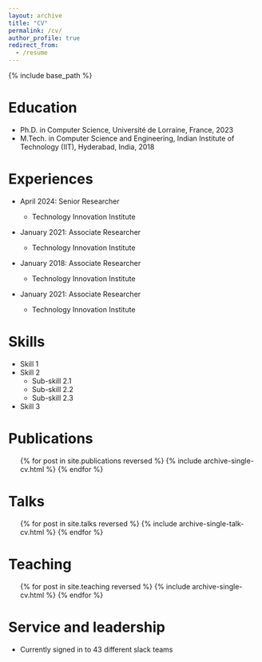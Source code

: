 ```yaml
---
layout: archive
title: "CV"
permalink: /cv/
author_profile: true
redirect_from:
  - /resume
---
```


{% include base_path %}

Education
======
* Ph.D. in Computer Science, Université de Lorraine, France, 2023 
* M.Tech. in Computer Science and Engineering, Indian Institute of Technology (IIT), Hyderabad, India, 2018
<!-- * B.Tech. in Information Technology, VSS University of Technology, Burla, Odisha, 2010 -->

Experiences
======
* April 2024: Senior Researcher
  * Technology Innovation Institute

* January 2021: Associate Researcher
  * Technology Innovation Institute

* January 2018: Associate Researcher
  * Technology Innovation Institute

* January 2021: Associate Researcher
  * Technology Innovation Institute


Skills
======
* Skill 1
* Skill 2
  * Sub-skill 2.1
  * Sub-skill 2.2
  * Sub-skill 2.3
* Skill 3

Publications
======
  <ul>{% for post in site.publications reversed %}
    {% include archive-single-cv.html %}
  {% endfor %}</ul>
  
Talks
======
  <ul>{% for post in site.talks reversed %}
    {% include archive-single-talk-cv.html  %}
  {% endfor %}</ul>
  
Teaching
======
  <ul>{% for post in site.teaching reversed %}
    {% include archive-single-cv.html %}
  {% endfor %}</ul>
  
Service and leadership
======
* Currently signed in to 43 different slack teams
